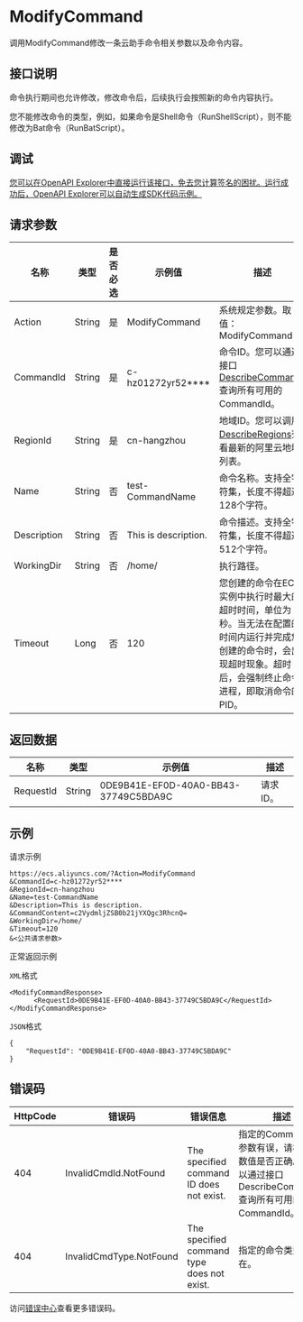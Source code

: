 # ModifyCommand

调用ModifyCommand修改一条云助手命令相关参数以及命令内容。

## 接口说明

命令执行期间也允许修改，修改命令后，后续执行会按照新的命令内容执行。

您不能修改命令的类型，例如，如果命令是Shell命令（RunShellScript），则不能修改为Bat命令（RunBatScript）。

## 调试

[您可以在OpenAPI Explorer中直接运行该接口，免去您计算签名的困扰。运行成功后，OpenAPI Explorer可以自动生成SDK代码示例。](https://api.aliyun.com/#product=Ecs&api=ModifyCommand&type=RPC&version=2014-05-26)

## 请求参数

|名称|类型|是否必选|示例值|描述|
|--|--|----|---|--|
|Action|String|是|ModifyCommand|系统规定参数。取值：ModifyCommand |
|CommandId|String|是|c-hz01272yr52\*\*\*\*|命令ID。您可以通过接口[DescribeCommands](~~64843~~)查询所有可用的CommandId。 |
|RegionId|String|是|cn-hangzhou|地域ID。您可以调用[DescribeRegions](~~25609~~)查看最新的阿里云地域列表。 |
|Name|String|否|test-CommandName|命令名称。支持全字符集，长度不得超过128个字符。 |
|Description|String|否|This is description.|命令描述。支持全字符集，长度不得超过512个字符。 |
|WorkingDir|String|否|/home/|执行路径。 |
|Timeout|Long|否|120|您创建的命令在ECS实例中执行时最大的超时时间，单位为秒。当无法在配置的时间内运行并完成您创建的命令时，会出现超时现象。超时后，会强制终止命令进程，即取消命令的PID。 |

## 返回数据

|名称|类型|示例值|描述|
|--|--|---|--|
|RequestId|String|0DE9B41E-EF0D-40A0-BB43-37749C5BDA9C|请求ID。 |

## 示例

请求示例

```
https://ecs.aliyuncs.com/?Action=ModifyCommand
&CommandId=c-hz01272yr52****
&RegionId=cn-hangzhou
&Name=test-CommandName
&Description=This is description.
&CommandContent=c2VydmljZSB0b21jYXQgc3RhcnQ=
&WorkingDir=/home/
&Timeout=120
&<公共请求参数>
```

正常返回示例

`XML`格式

```
<ModifyCommandResponse>
      <RequestId>0DE9B41E-EF0D-40A0-BB43-37749C5BDA9C</RequestId>
</ModifyCommandResponse>
```

`JSON`格式

```
{
    "RequestId": "0DE9B41E-EF0D-40A0-BB43-37749C5BDA9C"
}
```

## 错误码

|HttpCode|错误码|错误信息|描述|
|--------|---|----|--|
|404|InvalidCmdId.NotFound|The specified command ID does not exist.|指定的CommandId参数有误，请检查参数值是否正确。您可以通过接口DescribeCommands查询所有可用的CommandId。|
|404|InvalidCmdType.NotFound|The specified command type does not exist.|指定的命令类型不存在。|

访问[错误中心](https://error-center.aliyun.com/status/product/Ecs)查看更多错误码。

